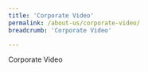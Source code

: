 ```yaml
---
title: 'Corporate Video'
permalink: /about-us/corporate-video/
breadcrumb: 'Corporate Video'

---
```



Corporate Video
